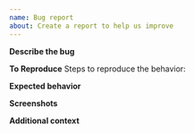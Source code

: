 ```yaml
---
name: Bug report
about: Create a report to help us improve
---
```


**Describe the bug**
<!--A clear and concise description of what the bug is.-->

**To Reproduce**
Steps to reproduce the behavior:
<!--1. Go to '...'
2. Click on '....'
3. Scroll down to '....'
4. See error-->

**Expected behavior**
<!--A clear and concise description of what you expected to happen.-->

**Screenshots**
<!--If applicable, add screenshots to help explain your problem.-->

**Additional context**
<!--Add any other context about the problem here.-->
